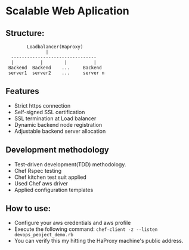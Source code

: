 # Scalable Web Aplication

## Structure:

            Loadbalancer(Haproxy)
                   |
      --------------------------------
      |          |        |          |
	 Backend  Backend    ...     Backend
	 server1  server2    ...     server n

## Features
- Strict https connection
- Self-signed SSL certification
- SSL termination at Load balancer
- Dynamic backend node registration
- Adjustable backend server allocation

## Development methodology
- Test-driven development(TDD) methodology. 
- Chef Rspec testing
- Chef kitchen test suit applied
- Used Chef aws driver
- Applied configuration templates

## How to use:

- Configure your aws credentials and aws profile
- Execute the following command:
`chef-client -z --listen devops_peoject_demo.rb`
- You can verify this my hitting the HaProxy machine's public address. 